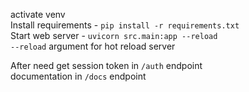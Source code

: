 activate venv  
Install requirements - `pip install -r requirements.txt`  
Start web server - `uvicorn src.main:app --reload`  
`--reload` argument for hot reload server

After need get session token in `/auth` endpoint  
documentation in `/docs` endpoint
